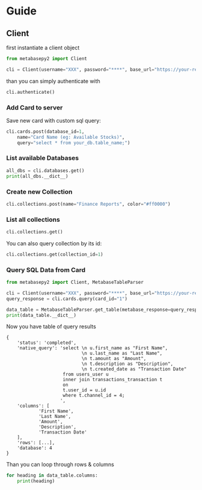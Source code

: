 # Guide

## Client

first instantiate a client object

```python
from metabasepy2 import Client

cli = Client(username="XXX", password="****", base_url="https://your-remote-metabase-url.com")

```

than you can simply authenticate with

```python
cli.authenticate()
```
### Add Card to server

Save new card with custom sql query:

```python
cli.cards.post(database_id=1,
    name="Card Name (eg: Available Stocks)",
    query="select * from your_db.table_name;")

```

### List available Databases

```python
all_dbs = cli.databases.get()
print(all_dbs.__dict__)
```

### Create new Collection

```python
cli.collections.post(name="Finance Reports", color="#ff0000")
```

### List all collections

```python
cli.collections.get()
```

You can also query collection by its id:

```python
cli.collections.get(collection_id=1)
```

### Query SQL Data from Card

```python
from metabasepy2 import Client, MetabaseTableParser

cli = Client(username="XXX", password="****", base_url="https://your-remote-metabase-url.com")
query_response = cli.cards.query(card_id="1")

data_table = MetabaseTableParser.get_table(metabase_response=query_response)
print(data_table.__dict__)
```

Now you have table of query results

    {
        'status': 'completed',
        'native_query': 'select \n u.first_name as "First Name",
                                \n u.last_name as "Last Name",
                                \n t.amount as "Amount",
                                \n t.description as "Description",
                                \n t.created_date as "Transaction Date"
                         from users_user u
                         inner join transactions_transaction t
                         on
                         t.user_id = u.id
                         where t.channel_id = 4;
                        ',
        'columns': [
                'First Name',
                'Last Name',
                'Amount',
                'Description',
                'Transaction Date'
        ],
        'rows': [...],
        'database': 4
    }

Than you can loop through rows & columns

```python
for heading in data_table.columns:
    print(heading)
```
